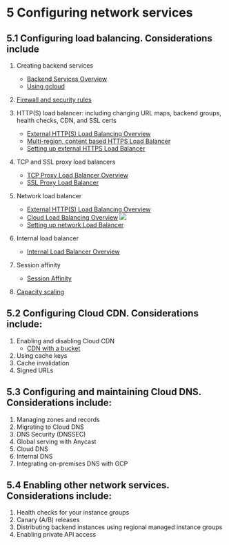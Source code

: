 # 5 Configuring network services

## 5.1 Configuring load balancing. Considerations include

1. Creating backend services

    * [Backend Services Overview](https://cloud.google.com/load-balancing/docs/backend-service)
    * [Using gcloud](https://cloud.google.com/sdk/gcloud/reference/compute/backend-services/create)
1. [Firewall and security rules](https://cloud.google.com/vpc/docs/firewalls)
1. HTTP(S) load balancer: including changing URL maps, backend groups, health checks, CDN, and SSL certs
    * [External HTTP(S) Load Balancing Overview](https://cloud.google.com/load-balancing/docs/https)
    * [Multi-region, content based HTTPS Load Balancer](https://cloud.google.com/load-balancing/docs/https/setting-up-https)
    * [Setting up external HTTPS Load Balancer](https://cloud.google.com/load-balancing/docs/https/setting-up-https)
1. TCP and SSL proxy load balancers
    * [TCP Proxy Load Balancer Overview](https://cloud.google.com/load-balancing/docs/tcp)
    * [SSL Proxy Load Balancer](https://cloud.google.com/load-balancing/docs/ssl)
1. Network load balancer
    * [External HTTP(S) Load Balancing Overview](https://cloud.google.com/load-balancing/docs/network)
    * [Cloud Load Balancing Overview](https://cloud.google.com/load-balancing/docs/load-balancing-overview)
    ![](https://cloud.google.com/load-balancing/images/choose-lb-5.svg)
    * [Setting up network Load Balancer](https://cloud.google.com/load-balancing/docs/network/setting-up-network)
1. Internal load balancer
    * [Internal Load Balancer Overview](https://cloud.google.com/load-balancing/docs/internal)
1. Session affinity
    * [Session Affinity](https://cloud.google.com/load-balancing/docs/backend-service#session_affinity)
1. [Capacity scaling](https://cloud.google.com/compute/docs/load-balancing-and-autoscaling#http_load_balancing_signals)

## 5.2 Configuring Cloud CDN. Considerations include:

1. Enabling and disabling Cloud CDN
    * [CDN with a bucket](https://cloud.google.com/cdn/docs/setting-up-cdn-with-bucket)
1. Using cache keys
1. Cache invalidation
1. Signed URLs

## 5.3 Configuring and maintaining Cloud DNS. Considerations include:

1. Managing zones and records
1. Migrating to Cloud DNS
1. DNS Security (DNSSEC)
1. Global serving with Anycast
1. Cloud DNS
1. Internal DNS
1. Integrating on-premises DNS with GCP

## 5.4 Enabling other network services. Considerations include:

1. Health checks for your instance groups
1. Canary (A/B) releases
1. Distributing backend instances using regional managed instance groups
1. Enabling private API access